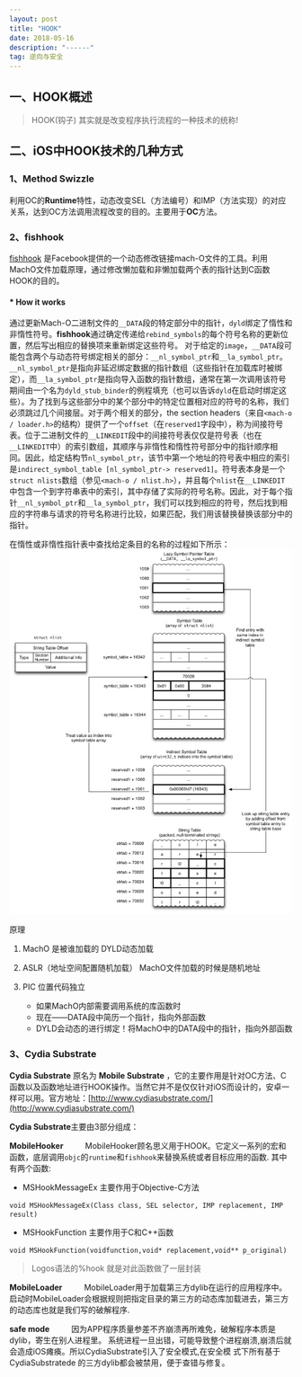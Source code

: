 ```yaml
---
layout: post
title: "HOOK"
date: 2018-05-16 
description: "------"
tag: 逆向与安全
---
```


## 一、HOOK概述

> HOOK(钩子) 其实就是改变程序执行流程的一种技术的统称!


## 二、iOS中HOOK技术的几种方式

### 1、Method Swizzle

利用OC的**Runtime**特性，动态改变SEL（方法编号）和IMP（方法实现）的对应关系，达到OC方法调用流程改变的目的。主要用于**OC**方法。

### 2、fishhook
[fishhook](https://github.com/facebook/fishhook) 是Facebook提供的一个动态修改链接mach-O文件的工具。利用MachO文件加载原理，通过修改懒加载和非懒加载两个表的指针达到C函数HOOK的目的。

#### * How it works

通过更新Mach-O二进制文件的`__DATA`段的特定部分中的指针，`dyld`绑定了惰性和非惰性符号。**fishhook**通过确定传递给`rebind_symbols`的每个符号名称的更新位置，然后写出相应的替换项来重新绑定这些符号。 
对于给定的`image`，`__DATA`段可能包含两个与动态符号绑定相关的部分：`__nl_symbol_ptr`和`__la_symbol_ptr`。 `__nl_symbol_ptr`是指向非延迟绑定数据的指针数组（这些指针在加载库时被绑定），而`__la_symbol_ptr`是指向导入函数的指针数组，通常在第一次调用该符号期间由一个名为`dyld_stub_binder`的例程填充（也可以告诉`dyld`在启动时绑定这些）。为了找到与这些部分中的某个部分中的特定位置相对应的符号的名称，我们必须跳过几个间接层。对于两个相关的部分，the section headers（来自`<mach-o / loader.h>`的结构）提供了一个`offset`（在`reserved1`字段中），称为间接符号表。位于二进制文件的`__LINKEDIT`段中的间接符号表仅仅是符号表（也在`__LINKEDIT`中）的索引数组，其顺序与非惰性和惰性符号部分中的指针顺序相同。因此，给定结构节`nl_symbol_ptr`，该节中第一个地址的符号表中相应的索引是`indirect_symbol_table [nl_symbol_ptr-> reserved1]`。符号表本身是一个`struct nlists`数组（参见`<mach-o / nlist.h>`），并且每个`nlist`在`__LINKEDIT`中包含一个到字符串表中的索引，其中存储了实际的符号名称。因此，对于每个指针`__nl_symbol_ptr`和`__la_symbol_ptr`，我们可以找到相应的符号，然后找到相应的字符串与请求的符号名称进行比较，如果匹配，我们用该替换替换该部分中的指针。

在惰性或非惰性指针表中查找给定条目的名称的过程如下所示：
![通过符号表查找字符串](/images/media/15264610423344.jpg)



原理
1. MachO 是被谁加载的  DYLD动态加载

2. ASLR（地址空间配置随机加载）  MachO文件加载的时候是随机地址

3. PIC 位置代码独立

    - 如果MachO内部需要调用系统的库函数时
    - 现在——DATA段中简历一个指针，指向外部函数
    - DYLD会动态的进行绑定！将MachO中的DATA段中的指针，指向外部函数

    
### 3、Cydia Substrate

**Cydia Substrate** 原名为 **Mobile Substrate** ，它的主要作用是针对OC方法、C函数以及函数地址进行HOOK操作。当然它并不是仅仅针对iOS而设计的，安卓一样可以用。官方地址：[http://www.cydiasubstrate.com/](http://www.cydiasubstrate.com/)

**Cydia Substrate**主要由3部分组成：

**MobileHooker**
   MobileHooker顾名思义用于HOOK。它定义一系列的宏和函数，底层调用`objc`的`runtime`和`fishhook`来替换系统或者目标应用的函数.
其中有两个函数:

* MSHookMessageEx 主要作用于Objective-C方法

 ```
 void MSHookMessageEx(Class class, SEL selector, IMP replacement, IMP result)
 ```
* MSHookFunction 主要作用于C和C++函数

 ```
 void MSHookFunction(voidfunction,void* replacement,void** p_original)
 ```
> Logos语法的%hook 就是对此函数做了一层封装

**MobileLoader**
   MobileLoader用于加载第三方dylib在运行的应用程序中。启动时MobileLoader会根据规则把指定目录的第三方的动态库加载进去，第三方的动态库也就是我们写的破解程序.

**safe mode**
   因为APP程序质量参差不齐崩溃再所难免，破解程序本质是dylib，寄生在别人进程里。 系统进程一旦出错，可能导致整个进程崩溃,崩溃后就会造成iOS瘫痪。所以CydiaSubstrate引入了安全模式,在安全模 式下所有基于CydiaSubstratede 的三方dylib都会被禁用，便于查错与修复。









